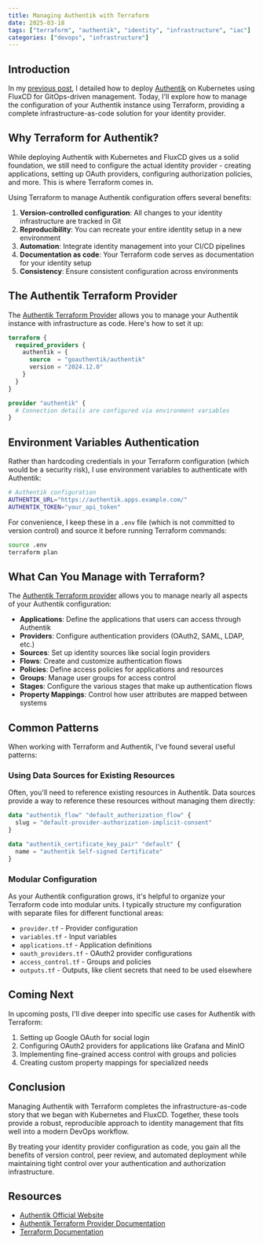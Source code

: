 ```yaml
---
title: Managing Authentik with Terraform
date: 2025-03-18
tags: ["terraform", "authentik", "identity", "infrastructure", "iac"]
categories: ["devops", "infrastructure"]
---
```


## Introduction

In my [previous post](/2025/03/17/setting-up-authentik-with-kubernetes-and-fluxcd/), I detailed how to deploy [Authentik](https://goauthentik.io/) on Kubernetes using FluxCD for GitOps-driven management. Today, I'll explore how to manage the configuration of your Authentik instance using Terraform, providing a complete infrastructure-as-code solution for your identity provider.

## Why Terraform for Authentik?

While deploying Authentik with Kubernetes and FluxCD gives us a solid foundation, we still need to configure the actual identity provider - creating applications, setting up OAuth providers, configuring authorization policies, and more. This is where Terraform comes in.

Using Terraform to manage Authentik configuration offers several benefits:

1. **Version-controlled configuration**: All changes to your identity infrastructure are tracked in Git
2. **Reproducibility**: You can recreate your entire identity setup in a new environment
3. **Automation**: Integrate identity management into your CI/CD pipelines
4. **Documentation as code**: Your Terraform code serves as documentation for your identity setup
5. **Consistency**: Ensure consistent configuration across environments

## The Authentik Terraform Provider

The [Authentik Terraform Provider](https://registry.terraform.io/providers/goauthentik/authentik/latest/docs) allows you to manage your Authentik instance with infrastructure as code. Here's how to set it up:

```terraform
terraform {
  required_providers {
    authentik = {
      source  = "goauthentik/authentik"
      version = "2024.12.0"
    }
  }
}

provider "authentik" {
  # Connection details are configured via environment variables
}
```

## Environment Variables Authentication

Rather than hardcoding credentials in your Terraform configuration (which would be a security risk), I use environment variables to authenticate with Authentik:

```bash
# Authentik configuration
AUTHENTIK_URL="https://authentik.apps.example.com/"
AUTHENTIK_TOKEN="your_api_token"
```

For convenience, I keep these in a `.env` file (which is not committed to version control) and source it before running Terraform commands:

```bash
source .env
terraform plan
```

## What Can You Manage with Terraform?

The [Authentik Terraform provider](https://registry.terraform.io/providers/goauthentik/authentik/latest/docs) allows you to manage nearly all aspects of your Authentik configuration:

- **Applications**: Define the applications that users can access through Authentik
- **Providers**: Configure authentication providers (OAuth2, SAML, LDAP, etc.)
- **Sources**: Set up identity sources like social login providers
- **Flows**: Create and customize authentication flows
- **Policies**: Define access policies for applications and resources
- **Groups**: Manage user groups for access control
- **Stages**: Configure the various stages that make up authentication flows
- **Property Mappings**: Control how user attributes are mapped between systems

## Common Patterns

When working with Terraform and Authentik, I've found several useful patterns:

### Using Data Sources for Existing Resources

Often, you'll need to reference existing resources in Authentik. Data sources provide a way to reference these resources without managing them directly:

```terraform
data "authentik_flow" "default_authorization_flow" {
  slug = "default-provider-authorization-implicit-consent"
}

data "authentik_certificate_key_pair" "default" {
  name = "authentik Self-signed Certificate"
}
```

### Modular Configuration

As your Authentik configuration grows, it's helpful to organize your Terraform code into modular units. I typically structure my configuration with separate files for different functional areas:

- `provider.tf` - Provider configuration
- `variables.tf` - Input variables
- `applications.tf` - Application definitions
- `oauth_providers.tf` - OAuth2 provider configurations
- `access_control.tf` - Groups and policies
- `outputs.tf` - Outputs, like client secrets that need to be used elsewhere

## Coming Next

In upcoming posts, I'll dive deeper into specific use cases for Authentik with Terraform:

1. Setting up Google OAuth for social login
2. Configuring OAuth2 providers for applications like Grafana and MinIO
3. Implementing fine-grained access control with groups and policies
4. Creating custom property mappings for specialized needs

## Conclusion

Managing Authentik with Terraform completes the infrastructure-as-code story that we began with Kubernetes and FluxCD. Together, these tools provide a robust, reproducible approach to identity management that fits well into a modern DevOps workflow.

By treating your identity provider configuration as code, you gain all the benefits of version control, peer review, and automated deployment while maintaining tight control over your authentication and authorization infrastructure.

## Resources

- [Authentik Official Website](https://goauthentik.io/)
- [Authentik Terraform Provider Documentation](https://registry.terraform.io/providers/goauthentik/authentik/latest/docs)
- [Terraform Documentation](https://www.terraform.io/docs/)